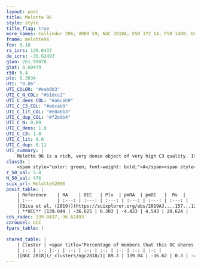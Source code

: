 ```yaml
---
layout: post
title: Melotte 96
style: style
title_flag: true
more_names: Collinder 206; VDBH 59; NGC 2818A; ESO 372 14; FSR 1408; OCL 743; vdBergh-Hagen 59; MWSC 1644
fname: melotte96
fov: 0.18
ra_icrs: 139.0437
de_icrs: -36.62493
glon: 261.99878
glat: 8.60479
r50: 5.4
plx: 0.3034
UTI: "0.06"
UTI_COLOR: "#eab0b3"
UTI_C_N_COL: "#b1dcc2"
UTI_C_dens_COL: "#a6cab9"
UTI_C_C3_COL: "#a6cab9"
UTI_C_lit_COL: "#e0a6b3"
UTI_C_dup_COL: "#f2b9b4"
UTI_C_N: 0.89
UTI_C_dens: 1.0
UTI_C_C3: 1.0
UTI_C_lit: 0.0
UTI_C_dup: 0.11
UTI_summary: |
    Melotte 96 is a rich, very dense object of very high C3 quality. It is rarely studied in the literature, with no articles listed in the last 6 years.<br><br><span style="color: #99180f; font-weight: bold;">Warning: </span>This is likely a duplicate object, which shares a large percentage of members with at least one previously reported entry.
class3: |
    <span style="color: green; font-weight: bold;">A</span><span style="color: green; font-weight: bold;">A</span>
r_50_val: 5.4
N_50_val: 476
scix_url: Melotte%2096
posit_table: |
    | Reference    | RA    | DEC   | Plx  | pmRA  | pmDE   |  Rv  |
    | :---         | :---: | :---: | :---: | :---: | :---: | :---: |
    |[Bica et al. (2019)](https://scixplorer.org/abs/2019AJ....157...12B) | 139.036 | -36.629 | -- | -- | -- | -- |
    | **UCC** |139.044 | -36.625 | 0.303 | -4.423 | 4.543 | 20.624 | 
cds_radec: 139.0437,-36.62493
carousel: UCC
fpars_table: |
    
shared_table: |
    | Cluster | <span title="Percentage of members that this OC shares with the ones listed">%</span>   | RA   | DEC   | Plx   | pmRA  | pmDE  | Rv | UTI |
    | :-: | :-: |:-: | :-: | :-: | :-: | :-: | :-: | :-: |
    |[NGC 2818](/_clusters/ngc2818/)| 89.3 | 139.04 | -36.62 | 0.3 | -4.42 | 4.54 | 20.62 |0.98 |
---
```

